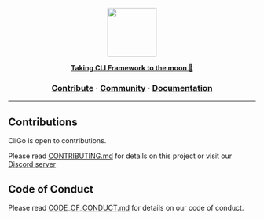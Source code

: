 <a href="https://github.com/AidenEllis/Cligo"><p align="center">
<img height=100 src="https://upstorage.pythonanywhere.com/api/storage/file/its_sakib/Public/cligo/cligo.png"/>


<p align="center">
  <strong>Taking CLI Framework to the moon 🚀</strong>
</p>

<h3 align="center">
  <a href="https://github.com/AidenEllis/Cligo/blob/main/CONTRIBUTING.md">Contribute</a>
  <span> · </span>
  <a href="https://discord.gg/gbJ3sAeZkv">Community</a>
  <span> · </span>
  <a href="https://github.com/AidenEllis/Cligo/tree/main/docs">Documentation</a>
</h3>

---

## Contributions

CliGo is open to contributions.

Please read [CONTRIBUTING.md](https://github.com/AidenEllis/Cligo/blob/main/CONTRIBUTING.md) for details on this project 
or visit our [Discord server](https://discord.gg/gbJ3sAeZkv)

## Code of Conduct

Please read [CODE_OF_CONDUCT.md](https://github.com/AidenEllis/Cligo/blob/main//CODE_OF_CONDUCT.md) for details on our code of conduct.
